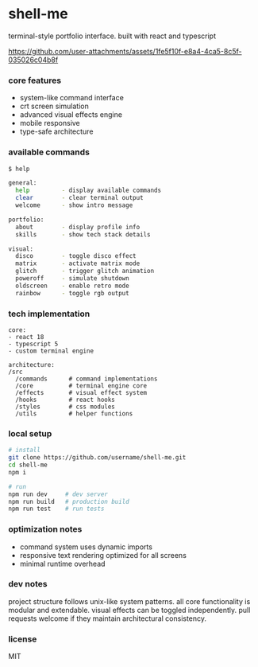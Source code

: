 # shell-me
terminal-style portfolio interface. built with react and typescript

https://github.com/user-attachments/assets/1fe5f10f-e8a4-4ca5-8c5f-035026c04b8f

### core features
- system-like command interface
- crt screen simulation
- advanced visual effects engine
- mobile responsive
- type-safe architecture

### available commands
```bash
$ help

general:
  help         - display available commands
  clear        - clear terminal output
  welcome      - show intro message

portfolio:
  about        - display profile info
  skills       - show tech stack details

visual:
  disco        - toggle disco effect
  matrix       - activate matrix mode
  glitch       - trigger glitch animation
  poweroff     - simulate shutdown
  oldscreen    - enable retro mode
  rainbow      - toggle rgb output
 ```

### tech implementation
```
core:
- react 18
- typescript 5
- custom terminal engine

architecture:
/src
  /commands      # command implementations
  /core          # terminal engine core
  /effects       # visual effect system
  /hooks         # react hooks
  /styles        # css modules
  /utils         # helper functions
```

### local setup
```bash
# install
git clone https://github.com/username/shell-me.git
cd shell-me
npm i

# run
npm run dev     # dev server
npm run build   # production build
npm run test    # run tests
```

### optimization notes
- command system uses dynamic imports
- responsive text rendering optimized for all screens
- minimal runtime overhead

### dev notes
project structure follows unix-like system patterns. all core functionality is modular and extendable. visual effects can be toggled independently.
pull requests welcome if they maintain architectural consistency.

### license
MIT
